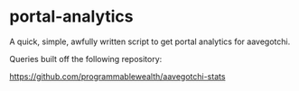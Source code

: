 # portal-analytics
A quick, simple, awfully written script to get portal analytics for aavegotchi. 

Queries built off the following repository:

https://github.com/programmablewealth/aavegotchi-stats

